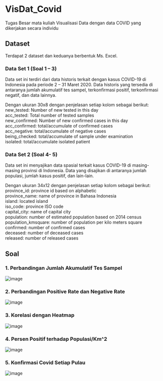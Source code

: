 # VisDat_Covid
Tugas Besar mata kuliah Visualisasi Data dengan data COVID yang dikerjakan secara individu

## Dataset 
Terdapat 2 dataset dan keduanya berbentuk Ms. Excel.

### Data Set 1 (Soal 1 – 3)
Data set ini terdiri dari data historis terkait dengan kasus COVID-19 di Indonesia pada
periode 2 – 31 Maret 2020. Data historis yang tersedia di antaranya jumlah akumulatif
tes sampel, terkonfirmasi positif, terkonfirmasi negatif, dan data lainnya. <br>

Dengan ukuran 30x8 dengan penjelasan setiap kolom sebagai berikut: <br>
new_tested: Number of new tested in this day<br>
acc_tested: Total number of tested samples	<br>
new_confirmed: Number of new confirmed cases in this day	<br>
acc_confirmed: total/accumulate of confirmed cases	<br>
acc_negative: total/accumulate of negative cases	<br>
being_checked: total/accumulate of sample under examination	<br>
isolated: total/accumulate isolated patient<br>

### Data Set 2 (Soal 4- 5)
Data set ini menyajikan data spasial terkait kasus COVID-19 di masing-masing provinsi
di Indonesia. Data yang disajikan di antaranya jumlah populasi, jumlah kasus positif, dan
lain-lain. <br>

Dengan ukuran 34x12 dengan penjelasan setiap kolom sebagai berikut: <br>
province_id: province id based on alphabetic	<br>
province_name: name of province in Bahasa Indonesia	<br>
island: located island	<br>
iso_code: province ISO code	<br>
capital_city: name of capital city	<br>
population: number of estimated population based on 2014 census	<br>
population_kmsquare: number of population per kilo meters square	<br>
confirmed: number of confirmed cases	<br>
deceased: number of deceased cases	<br>
released: number of released cases<br>

## Soal
### 1. Perbandingan Jumlah Akumulatif Tes Sampel
![image](https://user-images.githubusercontent.com/57952404/148211614-eeff695a-806b-4455-b97e-19d719d33d38.png)
### 2. Perbandingan Positive Rate dan Negative Rate
![image](https://user-images.githubusercontent.com/57952404/148211786-6c2773bd-96c7-48f9-8e63-9465a3a87558.png)
### 3. Korelasi dengan Heatmap
![image](https://user-images.githubusercontent.com/57952404/148211851-6589b03c-d297-47e5-bb8a-051efb1dac77.png)
### 4. Persen Positif terhadap Populasi/Km^2
![image](https://user-images.githubusercontent.com/57952404/148212077-0fe5ad5f-0cf1-4b77-8ada-6ccc0014b2d6.png)
### 5. Konfirmasi Covid Setiap Pulau
![image](https://user-images.githubusercontent.com/57952404/148212186-c2bbcc6b-63e0-4615-9118-ac1a82901d58.png)

